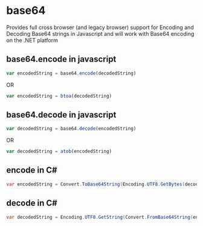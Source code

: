 # base64
Provides full cross browser (and legacy browser) support for Encoding and Decoding Base64 strings in Javascript and will work with Base64 encoding on the .NET platform
## base64.encode in javascript
```javascript
var encodedString = base64.encode(decodedString)
```
OR
```javascript
var encodedString = btoa(decodedString)
```
## base64.decode in javascript
```javascript
var decodedString = base64.decode(encodedString)
```
OR
```javascript
var decodedString = atob(encodedString)
```
## encode in C#
```csharp
var encodedString = Convert.ToBase64String(Encoding.UTF8.GetBytes(decodedString))
```
## decode in C#
```csharp
var decodedString = Encoding.UTF8.GetString(Convert.FromBase64String(encodedString))
```
